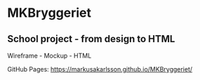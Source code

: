 # MKBryggeriet

## School project - from design to HTML

Wireframe - Mockup - HTML

GitHub Pages: https://markusakarlsson.github.io/MKBryggeriet/